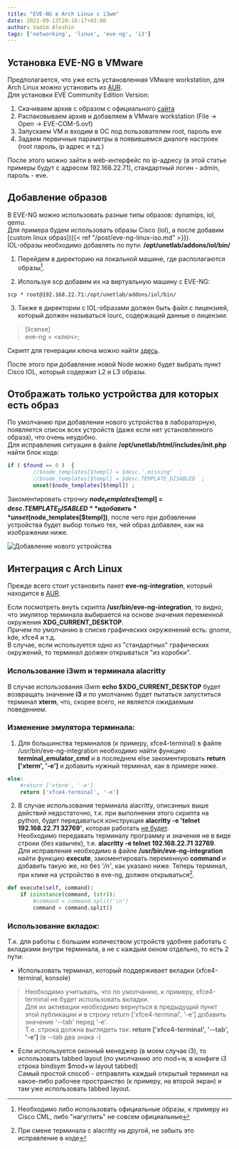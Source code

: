 ```yaml
---
title: "EVE-NG в Arch Linux с i3wm"
date: 2022-09-13T20:16:17+03:00
author: Vadim Aleshin
tags: ['networking', 'linux', 'eve-ng', 'i3']
---
```


## Установка EVE-NG в VMware

Предполагается, что уже есть установленная VMware workstation, для Arch Linux можно установить из [AUR](https://aur.archlinux.org/packages/vmware-workstation).  
Для установки EVE Community Edition Version:  
1. Скачиваем архив с образом с официального [сайта](https://www.eve-ng.net/index.php/download/)
2. Распаковываем архив и добавляем в VMware workstation (File -> Open -> EVE-COM-5.ovf)
3. Запускаем VM и входим в ОС под пользователем root, пароль eve
4. Задаем первичные параметры в появившемся диалоге настроек (root пароль, ip адрес и т.д.)

После этого можно зайти в web-интерфейс по ip-адресу (в этой статье примеры будут с адресом 192.168.22.71), стандартный логин - admin, пароль - eve.  

## Добавление образов

В EVE-NG можно использовать разные типы образов: dynamips, iol, qemu.  
Для примера будем использовать образы Cisco (iol), а после добавим [custom linux образ]({{< ref "/post/eve-ng-linux-iso.md" >}}).  
IOL-образы необходимо добавлять по пути: **/opt/unetlab/addons/iol/bin/**

1. Перейдем в директорию на локальной машине, где располагаются образы[^1].
[^1]: Необходимо либо использовать официальные образы, к примеру из Cisco CML, либо "нагуглить" не совсем официальные 
2. Используя scp добавим их на виртуальную машину с EVE-NG:  
```
scp * root@192.168.22.71:/opt/unetlab/addons/iol/bin/
```
3. Также в директории с IOL-образами должен быть файл с лицензией, который должен называться iourc, содержащий данные о лицензии:  

> [license]  
> eve-ng = <ключ>; 

Скрипт для генерации ключа можно найти [здесь](https://www.ipvanquish.com/2016/09/25/how-to-generate-cisco-iou-licence-on-gns3-vm-with-python-3/).  

После этого при добавление новой Node можно будет выбрать пункт Cisco IOL, который содержит L2 и L3 образы.  

## Отображать только устройства для которых есть образ

По умолчанию при добавлении нового устройства в лабораторную, появляется список всех устройств (даже если нет установленного образа), что очень неудобно.  
Для исправления ситуации в файле **/opt/unetlab/html/includes/init.php** найти блок кода:  

```php
if ( $found == 0 )  {
        //$node_templates[$templ] = $desc.'.missing'  ;
        //$node_templates[$templ] = $desc.TEMPLATE_DISABLED  ;
        unset($node_templates[$templ]) ;
```

Закоментировать строчку **$node_templates[$templ] = $desc.TEMPLATE_DISABLED** и добавить **unset($node_templates[$templ])**, после чего при добавлении устройства будет выбор только тех, чей образ добавлен, как на изображении ниже.  

![Добавление нового устройства](/img/eve-ng-new-node.png)

## Интеграция с Arch Linux

Прежде всего стоит установить пакет **eve-ng-integration**, который находится в [AUR](https://aur.archlinux.org/packages/eve-ng-integration).  

Если посмотреть внуть скрипта **/usr/bin/eve-ng-integration**, то видно, что эмулятор терминала выбирается на основе значения переменной окружения **XDG_CURRENT_DESKTOP**.  
Причем по умолчанию в списке графических окруженений есть: gnome, kde, xfce4 и т.д.  
В случае, если используется одно из "стандартных" графических окружений, то терминал должен открываться "из коробки".  

### Использование i3wm и терминала alacritty

В случае использования i3wm **echo $XDG_CURRENT_DESKTOP** будет возвращать значение **i3** и по умолчанию будет пытаться запуститься терминал **xterm**, что, скорее всего, не является ожидаемым поведением.  

### Изменение эмулятора терминала:

1. Для большинства терминалов (к примеру, xfce4-terminal) в файле /usr/bin/eve-ng-integration необходимо найти функцию **terminal_emulator_cmd** и в последнем else закоментировать **return ['xterm', '-e']** и добавить нужный терминал, как в примере ниже.   

```python
else:
    #return ['xterm', '-e']
    return ['xfce4-terminal', '-e']
```

2. В случае использования терминала alacritty, описанных выше действий недостаточно, т.к. при выполнении этого скрипта на python, будет передаваться конструкция **alacritty -e 'telnet 192.168.22.71 32769'**, которая работать [не будет](https://github.com/alacritty/alacritty/issues/1266).  
Необходимо передавать терминалу программу и значения не в виде строки (без кавычек), т.е. **alacritty -e telnet 192.168.22.71 32769**.  
Для исправления необходимо в файле **/usr/bin/eve-ng-integration** найти функцию **execute**, закоментировать переменную **command** и добавить такую же, но без *'/n'*, как указано ниже. Теперь терминал, при клике на устройство в eve-ng, должен открываться[^2].  
[^2]: При смене терминала с alacritty на другой, не забыть это исправление в коде 

```python
def execute(self, command):
    if isinstance(command, (str)):
        #command = command.split('\n')
        command = command.split()
```

### Использование вкладок:

Т.к. для работы с большим количеством устройств удобнее работать с вкладками внутри терминала, а не с каждым окном отдельно, то есть 2 пути:  
- Использовать терминал, который поддерживает вкладки (xfce4-terminal, konsole)  

> Необходимо учитывать, что по умолчанию, к примеру, xfce4-terminal не будет использовать вкладки.  
> Для их активации необходимо вернуться в предыдущий пункт этой публикации и в строку return ['xfce4-terminal', '-e'] добавить значение '--tab' перед '-e'.  
> Т.е. строка должна выглядеть так: **return ['xfce4-terminal', '--tab', '-e']** (в --tab два знака -)  

- Если используется оконный менеджер (в моем случае i3), то использовать tabbed layout (по умолчанию это mod+w, в конфиге i3 строка bindsym $mod+w layout tabbed)  
Самый простой способ - отправлять каждый открытый терминал на какое-либо рабочее пространство (к примеру, на второй экран) и там уже использовать tabbed layout.
